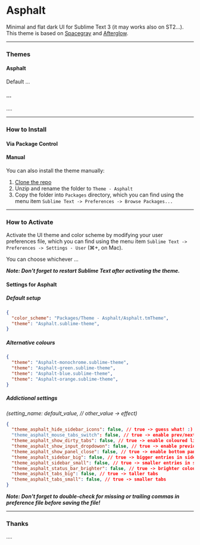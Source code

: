 # Asphalt

Minimal and flat dark UI for Sublime Text 3 (it may works also on ST2...).
This theme is based on [Spacegray](https://github.com/kkga/spacegray) and [Afterglow](http://yabatadesign.github.io/afterglow-theme/).

***

### Themes

#### Asphalt

Default ...

#### ...

....

***

### How to Install

#### Via Package Control

#### Manual

You can also install the theme manually:

1. [Clone the repo](https://github.com/XXX/YYY/ZZZ)
2. Unzip and rename the folder to `Theme - Asphalt`
3. Copy the folder into `Packages` directory, which you can find using the menu item `Sublime Text -> Preferences -> Browse Packages...`

***

### How to Activate

Activate the UI theme and color scheme by modifying your user preferences file, which you can find using the menu item `Sublime Text -> Preferences -> Settings - User` (⌘+, on Mac).

You can choose whichever ...

***Note: Don't forget to restart Sublime Text after activating the theme.***

#### Settings for Asphalt

##### Default setup

```json
{
  "color_scheme": "Packages/Theme - Asphalt/Asphalt.tmTheme",
  "theme": "Asphalt.sublime-theme",
}
```

##### Alternative colours

```json
{
  "theme": "Asphalt-monochrome.sublime-theme",
  "theme": "Asphalt-green.sublime-theme",
  "theme": "Asphalt-blue.sublime-theme",
  "theme": "Asphalt-orange.sublime-theme",
}
```

##### Addictional settings 
*(setting_name: default_value, // other_value -> effect)*

```json
{
  "theme_asphalt_hide_sidebar_icons": false, // true -> guess what! :)
  "theme_asphalt_mouse_tabs_switch": false, // true -> enable prev/next tab buttons & tab selection dropdown
  "theme_asphalt_show_dirty_tabs": false, // true -> enable coloured line above modified files tabs
  "theme_asphalt_show_input_dropdowon": false, // true -> enable previous entries selection dropdown for bottom panels' input fields
  "theme_asphalt_show_panel_close": false, // true -> enable bottom panels' close button
  "theme_asphalt_sidebar_big": false, // true -> bigger entries in sidebar
  "theme_asphalt_sidebar_small": false, // true -> smaller entries in sidebar
  "theme_asphalt_status_bar_brighter": false, // true -> brighter colour for statusbar text
  "theme_asphalt_tabs_big": false, // true -> taller tabs
  "theme_asphalt_tabs_small": false, // true -> smaller tabs
}
```

***Note: Don't forget to double-check for missing or trailing commas in preference file before saving the file!***


***

### Thanks

....